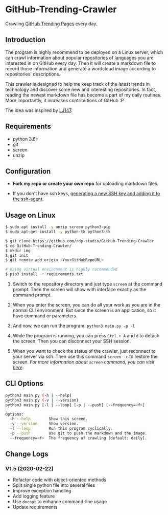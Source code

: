 # GitHub-Trending-Crawler

Crawling [GitHub Trending Pages](https://github.com/trending/) every day.

## Introduction

The program is highly recommend to be deployed on a Linux server, which can crawl information about popular repositories of languages you are interested in on GitHub every day. Then it will create a markdown file to record those information and generate a wordcloud image according to repositories' descriptions.

This crawler is designed to help me keep track of the latest trends in technology and discover some new and interesting repositories. In fact, reading the newest markdown file has become a part of my daily routines. More importantly, it increases contributions of GitHub :P

The idea was inspired by [LJ147](https://github.com/LJ147/GithubTrending).

## Requirements

+   python 3.6+
+   git
+   screen
+   unzip

## Configuration

+ **Fork my repo or create your own repo** for uploading markdown files.

+ If you don't have ssh keys, [generating a new SSH key and adding it to the ssh-agent](https://help.github.com/articles/generating-a-new-ssh-key-and-adding-it-to-the-ssh-agent/). 

## Usage on Linux

``` bash
$ sudo apt install -y unzip screen python3-pip
$ sudo apt-get install -y python-tk python3-tk

$ git clone https://github.com/rdp-studio/GitHub-Trending-Crawler
$ cd GitHub-Trending-Crawler/
$ mkdir img
$ git init
$ git remote add origin <YourGitHubRepoURL>

# using virtual environment is highly recommended
$ pip3 install -r requirements.txt
```

1. Switch to the repository directory and just type `screen` at the command prompt. Then the screen will show with interface exactly as the command prompt.

2. When you enter the screen, you can do all your work as you are in the normal CLI environment. But since the screen is an application, so it have command or parameters.

3. And now, we can run the program: `python3 main.py -p -l`

4. While the program is running, you can press `Ctrl + A` and `d` to detach the screen. Then you can disconnect your SSH session.

5. When you want to check the status of the crawler, just reconnect to your server via ssh. Then use this command  `screen -r` to restore the screen. _For more information about `screen` command, you can visit [here](https://www.tecmint.com/screen-command-examples-to-manage-linux-terminals/)._

## CLI Options

```bash
python3 main.py (-h | --help)
python3 main.py (-v | --version)
python3 main.py [-l | --loop] [-p | --push] [--frequency=<f>]

Options:
  -h --help        Show this screen.
  -v --version     Show version.
  -l --loop        Run this program cyclically.
  -p --push        Use git to push the markdown and the image.
  --frequency=<f>  The frequency of crawling [default: daily].
```

## Change Logs

### V1.5 (2020-02-22)

+ Refactor code with object-oriented methods
+ Split single python file into several files
+ Improve exception handling
+ Add logging feature
+ Use `docopt` to enhance command-line usage
+ Update requirements
